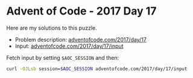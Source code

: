 # Advent of Code - 2017 Day 17
Here are my solutions to this puzzle.

* Problem description: [adventofcode.com/2017/day/17](https://adventofcode.com/2017/day/17)
* Input: [adventofcode.com/2017/day/17/input](https://adventofcode.com/2017/day/17/input)

Fetch input by setting `$AOC_SESSION` and then:
```bash
curl -OJLsb session=$AOC_SESSION adventofcode.com/2017/day/17/input
```
